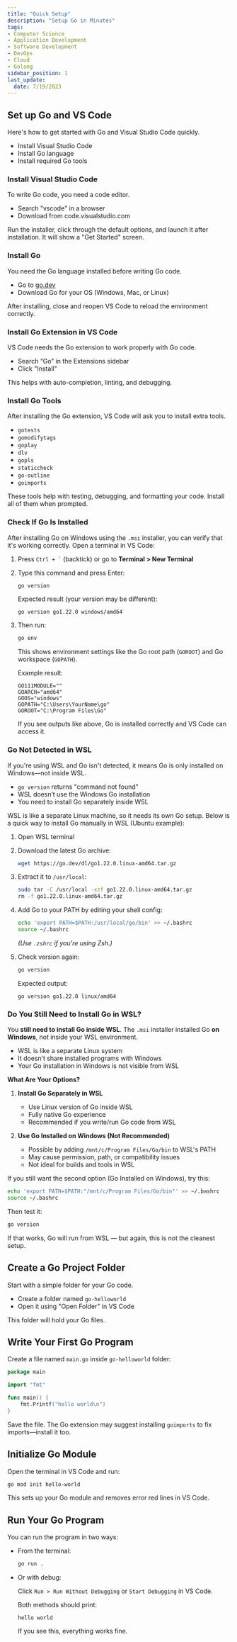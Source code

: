 ```yaml
---
title: "Quick Setup"
description: "Setup Go in Minutes"
tags: 
- Computer Science
- Application Development
- Software Development
- DevOps
- Cloud
- Golang
sidebar_position: 1
last_update:
  date: 7/19/2023
---
```


## Set up Go and VS Code

Here's how to get started with Go and Visual Studio Code quickly.

- Install Visual Studio Code
- Install Go language
- Install required Go tools

### Install Visual Studio Code

To write Go code, you need a code editor.

- Search "vscode" in a browser
- Download from code.visualstudio.com

Run the installer, click through the default options, and launch it after installation. It will show a "Get Started" screen.

### Install Go

You need the Go language installed before writing Go code.

- Go to [go.dev](https://go.dev/)
- Download Go for your OS (Windows, Mac, or Linux)

After installing, close and reopen VS Code to reload the environment correctly.

### Install Go Extension in VS Code

VS Code needs the Go extension to work properly with Go code.

- Search “Go” in the Extensions sidebar
- Click "Install"

This helps with auto-completion, linting, and debugging.

### Install Go Tools

After installing the Go extension, VS Code will ask you to install extra tools.

- `gotests` 
- `gomodifytags` 
- `goplay`
- `dlv`
- `gopls`
- `staticcheck`
- `go-outline`
- `goimports`

These tools help with testing, debugging, and formatting your code. Install all of them when prompted.


### Check If Go Is Installed

After installing Go on Windows using the `.msi` installer, you can verify that it's working correctly. Open a terminal in VS Code:

1. Press `` Ctrl + ` `` (backtick) or go to **Terminal > New Terminal**
2. Type this command and press Enter:

    ```bash
    go version
    ```

    Expected result (your version may be different):

    ```
    go version go1.22.0 windows/amd64
    ```

3. Then run:

    ```bash
    go env
    ```

    This shows environment settings like the Go root path (`GOROOT`) and Go workspace (`GOPATH`).

    Example result:

    ```
    GO111MODULE=""
    GOARCH="amd64"
    GOOS="windows"
    GOPATH="C:\Users\YourName\go"
    GOROOT="C:\Program Files\Go"
    ```

    If you see outputs like above, Go is installed correctly and VS Code can access it.


### Go Not Detected in WSL

If you're using WSL and Go isn't detected, it means Go is only installed on Windows—not inside WSL.

- `go version` returns "command not found"
- WSL doesn’t use the Windows Go installation
- You need to install Go separately inside WSL

WSL is like a separate Linux machine, so it needs its own Go setup. Below is a quick way to install Go manually in WSL (Ubuntu example):

1. Open WSL terminal
2. Download the latest Go archive:

    ```bash
    wget https://go.dev/dl/go1.22.0.linux-amd64.tar.gz
    ```

3. Extract it to `/usr/local`:

    ```bash
    sudo tar -C /usr/local -xzf go1.22.0.linux-amd64.tar.gz
    rm -f go1.22.0.linux-amd64.tar.gz 
    ```

4. Add Go to your PATH by editing your shell config:

    ```bash
    echo 'export PATH=$PATH:/usr/local/go/bin' >> ~/.bashrc
    source ~/.bashrc
    ```

    *(Use `.zshrc` if you're using Zsh.)*

5. Check version again:

    ```bash
    go version
    ```

    Expected output:

    ```
    go version go1.22.0 linux/amd64
    ```

### Do You Still Need to Install Go in WSL?

You **still need to install Go inside WSL**. The `.msi` installer installed Go **on Windows**, not inside your WSL environment.

- WSL is like a separate Linux system
- It doesn’t share installed programs with Windows
- Your Go installation in Windows is not visible from WSL

**What Are Your Options?**

1. **Install Go Separately in WSL**

    - Use Linux version of Go inside WSL
    - Fully native Go experience
    - Recommended if you write/run Go code from WSL

2. **Use Go Installed on Windows (Not Recommended)**

    - Possible by adding `/mnt/c/Program Files/Go/bin` to WSL's PATH
    - May cause permission, path, or compatibility issues
    - Not ideal for builds and tools in WSL

If you still want the second option (Go Installed on Windows), try this:

```bash
echo 'export PATH=$PATH:"/mnt/c/Program Files/Go/bin"' >> ~/.bashrc
source ~/.bashrc
```

Then test it:

```bash
go version
```

If that works, Go will run from WSL — but again, this is not the cleanest setup.


## Create a Go Project Folder

Start with a simple folder for your Go code.

- Create a folder named `go-helloworld`
- Open it using "Open Folder" in VS Code

This folder will hold your Go files.

## Write Your First Go Program

Create a file named `main.go` inside `go-helloworld` folder:

```go
package main

import "fmt"

func main() {
    fmt.Printf("hello world\n")
}
```

Save the file. The Go extension may suggest installing `goimports` to fix imports—install it too.

## Initialize Go Module

Open the terminal in VS Code and run:

```bash
go mod init hello-world
```

This sets up your Go module and removes error red lines in VS Code.

## Run Your Go Program

You can run the program in two ways:

- From the terminal:

    ```bash
    go run .
    ```

- Or with debug:

    Click `Run > Run Without Debugging` or `Start Debugging` in VS Code.

    Both methods should print:

    ```
    hello world
    ```

    If you see this, everything works fine.





